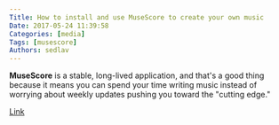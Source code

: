 ```yaml
---
Title: How to install and use MuseScore to create your own music
Date: 2017-05-24 11:39:58
Categories: [media]
Tags: [musescore]
Authors: sedlav
---
```


**MuseScore** is a stable, long-lived application, and that's a good thing because it means you can spend your time writing music instead of worrying about weekly updates pushing you toward the "cutting edge."

[Link](https://opensource.com/article/17/4/install-musescore)
